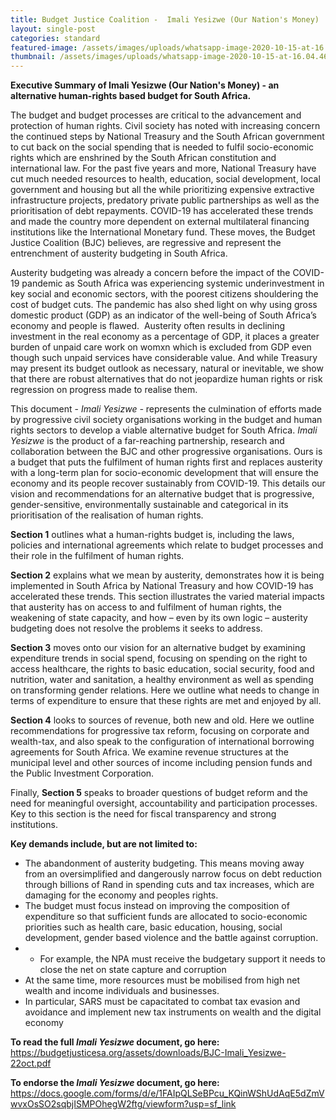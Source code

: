 ```yaml
---
title: Budget Justice Coalition -  Imali Yesizwe (Our Nation's Money)
layout: single-post
categories: standard
featured-image: /assets/images/uploads/whatsapp-image-2020-10-15-at-16.04.46.jpeg
thumbnail: /assets/images/uploads/whatsapp-image-2020-10-15-at-16.04.46.jpeg
---
```

**Executive Summary of Imali Yesizwe (Our Nation's Money) - an alternative human-rights based budget for South Africa.** 

The budget and budget processes are critical to the advancement and protection of human rights. Civil society has noted with increasing concern the continued steps by National Treasury and the South African government to cut back on the social spending that is needed to fulfil socio-economic rights which are enshrined by the South African constitution and international law. For the past five years and more, National Treasury have cut much needed resources to health, education, social development, local government and housing but all the while prioritizing expensive extractive infrastructure projects, predatory private public partnerships as well as the prioritisation of debt repayments. COVID-19 has accelerated these trends and made the country more dependent on external multilateral financing institutions like the International Monetary fund. These moves, the Budget Justice Coalition (BJC) believes, are regressive and represent the entrenchment of austerity budgeting in South Africa.

Austerity budgeting was already a concern before the impact of the COVID-19 pandemic as South Africa was experiencing systemic underinvestment in key social and economic sectors, with the poorest citizens shouldering the cost of budget cuts. The pandemic has also shed light on why using gross domestic product (GDP) as an indicator of the well-being of South Africa’s economy and people is flawed.  Austerity often results in declining investment in the real economy as a percentage of GDP, it places a greater burden of unpaid care work on womxn which is excluded from GDP even though such unpaid services have considerable value. And while Treasury may present its budget outlook as necessary, natural or inevitable, we show that there are robust alternatives that do not jeopardize human rights or risk regression on progress made to realise them.

This document - *Imali Yesizwe -* represents the culmination of efforts made by progressive civil society organisations working in the budget and human rights sectors to develop a viable alternative budget for South Africa. *Imali Yesizwe* is the product of a far-reaching partnership, research and collaboration between the BJC and other progressive organisations. Ours is a budget that puts the fulfilment of human rights first and replaces austerity with a long-term plan for socio-economic development that will ensure the economy and its people recover sustainably from COVID-19. This details our vision and recommendations for an alternative budget that is progressive, gender-sensitive, environmentally sustainable and categorical in its prioritisation of the realisation of human rights.

**Section 1** outlines what a human-rights budget is, including the laws, policies and international agreements which relate to budget processes and their role in the fulfilment of human rights.

**Section 2** explains what we mean by austerity, demonstrates how it is being implemented in South Africa by National Treasury and how COVID-19 has accelerated these trends. This section illustrates the varied material impacts that austerity has on access to and fulfilment of human rights, the weakening of state capacity, and how – even by its own logic – austerity budgeting does not resolve the problems it seeks to address.

**Section 3** moves onto our vision for an alternative budget by examining expenditure trends in social spend, focusing on spending on the right to access healthcare, the rights to basic education, social security, food and nutrition, water and sanitation, a healthy environment as well as spending on transforming gender relations. Here we outline what needs to change in terms of expenditure to ensure that these rights are met and enjoyed by all.

**Section 4** looks to sources of revenue, both new and old. Here we outline recommendations for progressive tax reform, focusing on corporate and wealth-tax, and also speak to the configuration of international borrowing agreements for South Africa. We examine revenue structures at the municipal level and other sources of income including pension funds and the Public Investment Corporation.

Finally, **Section 5** speaks to broader questions of budget reform and the need for meaningful oversight, accountability and participation processes. Key to this section is the need for fiscal transparency and strong institutions.

**Key demands include, but are not limited to:**

* The abandonment of austerity budgeting. This means moving away from an oversimplified and dangerously narrow focus on debt reduction through billions of Rand in spending cuts and tax increases, which are damaging for the economy and peoples rights.
* The budget must focus instead on improving the composition of expenditure so that sufficient funds are allocated to socio-economic priorities such as health care, basic education, housing, social development, gender based violence and the battle against corruption.
* * For example, the NPA must receive the budgetary support it needs to close the net on state capture and corruption
* At the same time, more resources must be mobilised from high net wealth and income individuals and businesses. 
* In particular, SARS must be capacitated to combat tax evasion and avoidance and implement new tax instruments on wealth and the digital economy

<!--EndFragment-->

**To read the full *Imali Yesizwe* document, go here:** <https://budgetjusticesa.org/assets/downloads/BJC-Imali_Yesizwe-22oct.pdf>

**To endorse the *Imali Yesizwe* document, go here:** <https://docs.google.com/forms/d/e/1FAIpQLSeBPcu_KQinWShUdAqE5dZmVwvxOsSO2sqbjISMPOhegW2ftg/viewform?usp=sf_link>